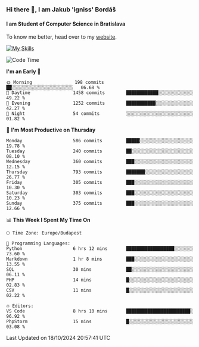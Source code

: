 ### Hi there 👋, I am Jakub 'igniss' Bordáš

#### I am Student of Computer Science in Bratislava
To know me better, head over to my [website](https://bordas.sk).

[![My Skills](https://skillicons.dev/icons?i=js,html,css,figma,svelte,java,kotlin,python,postgresql,typescript,nest,nodejs)](https://bordas.sk)


<!--START_SECTION:waka-->
![Code Time](http://img.shields.io/badge/Code%20Time-1%2C547%20hrs%2019%20mins-blue)

**I'm an Early 🐤** 

```text
🌞 Morning                198 commits         ██░░░░░░░░░░░░░░░░░░░░░░░   06.68 % 
🌆 Daytime                1458 commits        ████████████░░░░░░░░░░░░░   49.22 % 
🌃 Evening                1252 commits        ███████████░░░░░░░░░░░░░░   42.27 % 
🌙 Night                  54 commits          ░░░░░░░░░░░░░░░░░░░░░░░░░   01.82 % 
```
📅 **I'm Most Productive on Thursday** 

```text
Monday                   586 commits         █████░░░░░░░░░░░░░░░░░░░░   19.78 % 
Tuesday                  240 commits         ██░░░░░░░░░░░░░░░░░░░░░░░   08.10 % 
Wednesday                360 commits         ███░░░░░░░░░░░░░░░░░░░░░░   12.15 % 
Thursday                 793 commits         ███████░░░░░░░░░░░░░░░░░░   26.77 % 
Friday                   305 commits         ███░░░░░░░░░░░░░░░░░░░░░░   10.30 % 
Saturday                 303 commits         ███░░░░░░░░░░░░░░░░░░░░░░   10.23 % 
Sunday                   375 commits         ███░░░░░░░░░░░░░░░░░░░░░░   12.66 % 
```


📊 **This Week I Spent My Time On** 

```text
🕑︎ Time Zone: Europe/Budapest

💬 Programming Languages: 
Python                   6 hrs 12 mins       ██████████████████░░░░░░░   73.60 % 
Markdown                 1 hr 8 mins         ███░░░░░░░░░░░░░░░░░░░░░░   13.55 % 
SQL                      30 mins             ██░░░░░░░░░░░░░░░░░░░░░░░   06.11 % 
PHP                      14 mins             █░░░░░░░░░░░░░░░░░░░░░░░░   02.83 % 
CSV                      11 mins             █░░░░░░░░░░░░░░░░░░░░░░░░   02.22 % 

🔥 Editors: 
VS Code                  8 hrs 10 mins       ████████████████████████░   96.92 % 
PhpStorm                 15 mins             █░░░░░░░░░░░░░░░░░░░░░░░░   03.08 % 
```


 Last Updated on 18/10/2024 20:57:41 UTC
<!--END_SECTION:waka-->
